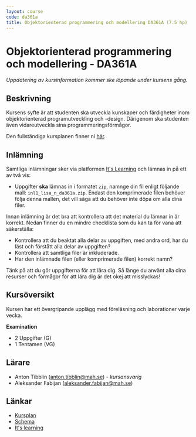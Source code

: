 ```yaml
---
layout: course
code: da361a
title: Objektorienterad programmering och modellering DA361A (7.5 hp)
---
```


# Objektorienterad programmering och modellering - DA361A

_Uppdatering av kursinformation kommer ske löpande under kursens gång._

## Beskrivning

Kursens syfte är att studenten ska utveckla kunskaper och färdigheter inom objektorienterad programutveckling och -design. Därigenom ska studenten även vidareutveckla sina programmeringsförmågor.

Den fullständiga kursplanen finner ni [här][kursplan].

## Inlämning

Samtliga inlämningar sker via platformen [It's Learning][itslearning] och lämnas in på ett av två vis:

* Uppgifter **ska** lämnas in i formatet `zip`, namnge din fil enligt följande mall: `inl1_lisa_n_da361a.zip`. Endast den komprimerade filen behöver följa denna mallen, det vill säga att du behöver inte döpa om alla dina filer.

Innan inlämning är det bra att kontrollera att det material du lämnar in är korrekt. Nedan finner du en mindre checklista som du kan ta för vana att säkerställa:

* Kontrollera att du beaktat alla delar av uppgiften, med andra ord, har du läst och förstått alla delar av uppgiften?
* Kontrollera att samtliga filer är inkluderade.
* Har den inlämnade filen (eller komprimerade filen) korrekt namn?

Tänk på att du gör uppgifterna för att lära dig. Så länge du använt alla dina resurser och förmågor för att lära dig är det okej att misslyckas!

## Kursöversikt

Kursen har ett övergripande upplägg med föreläsning och laborationer varje vecka.

**Examination**

* 2 Uppgifter (G)
* 1 Tentamen (VG)

## Lärare

* Anton Tibblin (anton.tibblin@mah.se) - <em>kursansvarig</em>
* Aleksander Fabijan (aleksander.fabijan@mah.se)

## Länkar

* [Kursplan][kursplan]
* [Schema][schema]
* [It's learning][itslearning]

[kursplan]: /courses/da361a/syllabus.html "Gå till kursplanen"
[schema]: http://schema.mah.se/setup/jsp/Schema.jsp?startDatum=idag&intervallTyp=m&intervallAntal=6&sprak=SV&sokMedAND=true&forklaringar=true&resurser=k.DA361A-20172-TS795- "Gå till schemat"
[itslearning]: https://mah.itslearning.com/elogin/ "Gå till It's learning"
